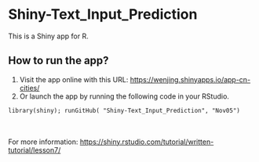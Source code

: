 # Shiny-Text_Input_Prediction
This is a Shiny app for R.

## How to run the app?

1. Visit the app online with this URL: https://wenjing.shinyapps.io/app-cn-cities/
2. Or launch the app by running the following code in your RStudio.

```
library(shiny); runGitHub( "Shiny-Text_Input_Prediction", "Nov05")
```


<br><br>
For more information: https://shiny.rstudio.com/tutorial/written-tutorial/lesson7/
